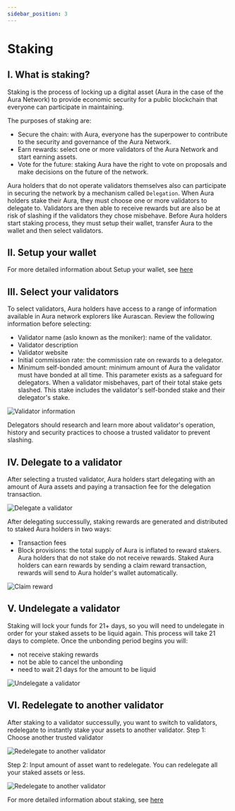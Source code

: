 ```yaml
---
sidebar_position: 3
---
```


# Staking
## I. What is staking?
Staking is the process of locking up a digital asset (Aura in the case of the Aura Network) to provide economic security for a public blockchain that everyone can participate in maintaining.

The purposes of staking are:
- Secure the chain: with Aura, everyone has the superpower to contribute to the security and governance of the Aura Network.
- Earn rewards: select one or more validators of the Aura Network and start earning assets.
- Vote for the future: staking Aura have the right to vote on proposals and make decisions on the future of the network.

Aura holders that do not operate validators themselves also can participate in securing the network by a mechanism called `Delegation`. When Aura holders stake their Aura, they must choose one or more validators to delegate to. Validators are then able to receive rewards but are also be at risk of slashing if the validators they chose misbehave.
Before Aura holders start staking process, they must setup their wallet, transfer Aura to the wallet and then select validators.

## II. Setup your wallet
For more detailed information about Setup your wallet, see [here](https://docs.dev.aura.network/overview/start/wallet)

## III. Select your validators
To select validators, Aura holders have access to a range of information available in Aura network explorers like Aurascan. Review the following information before selecting:
- Validator name (aslo known as the moniker): name of the validator.
- Validator description
- Validator website
- Initial commission rate: the commission rate on rewards to a delegator.
- Minimum self-bonded amount: minimum amount of Aura the validator must have bonded at all time. This parameter exists as a safeguard for delegators. When a validator misbehaves, part of their total stake gets slashed. This stake includes the validator's self-bonded stake and their delegator's stake.

![Validator information](/img/validator-infor.png)

Delegators should research and learn more about validator's operation, history and security practices to choose a trusted validator to prevent slashing.

## IV. Delegate to a validator
After selecting a trusted validator, Aura holders start delegating with an amount of Aura assets and paying a transaction fee for the delegation transaction.

![Delegate a validator](/img/delegate-validator.png)

After delegating successully, staking rewards are generated and distributed to staked Aura holders in two ways:
- Transaction fees
- Block provisions: the total supply of Aura is inflated to reward stakers. Aura holders that do not stake do not receive rewards.
Staked Aura holders can earn rewards by sending a claim reward transaction, rewards will send to Aura holder's wallet automatically.

![Claim reward](/img/claim-reward.png)

## V. Undelegate a validator
Staking will lock your funds for 21+ days, so you will need to undelegate in order for your staked assets to be liquid again. This process will take 21 days to complete. Once the unbonding period begins you will:
- not receive staking rewards
- not be able to cancel the unbonding
- need to wait 21 days for the amount to be liquid

![Undelegate a validator](/img/undelegate.png)

## VI. Redelegate to another validator
After staking to a validator successully, you want to switch to validators, redelegate to instantly stake your assets to another validator.
Step 1: Choose another trusted validator

![Redelegate to another validator](/img/redelegate-select-validator.png)

Step 2: Input amount of asset want to redelegate. You can redelegate all your staked assets or less.

![Redelegate to another validator](/img/redelegate-amount.png)

For more detailed information about staking, see [here](https://docs.aura.network/overview/protocol/staking)




